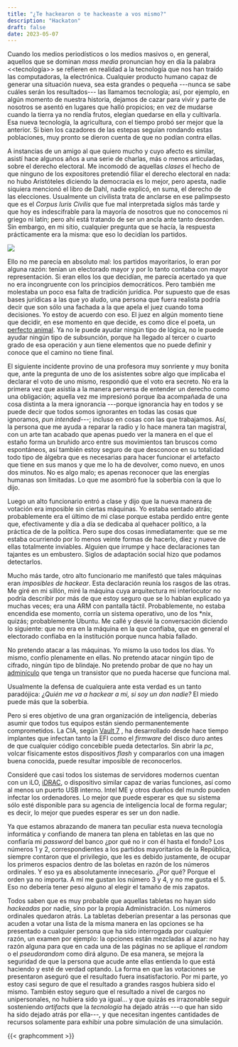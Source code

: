 ```yaml
---
title: "¿Te hackearon o te hackeaste a vos mismo?"
description: "Hackaton"
draft: false
date: 2023-05-07
---
```


Cuando los medios periodísticos o los medios masivos o, en general, aquellos que se dominan _mass media_ pronuncian hoy en día la palabra <<tecnología>> se refieren en realidad a la tecnología que nos han traído las computadoras, la electrónica. Cualquier producto humano capaz de generar una situación nueva, sea esta grandes o pequeña ---nunca se sabe cuáles serán los resultados--- las llamamos tecnología; así, por ejemplo, en algún momento de nuestra historia, dejamos de cazar para vivir y parte de nosotros se asentó en lugares que halló propicios; en vez de mudarse cuando la tierra ya no rendía frutos, elegían quedarse en ella y cultivarla. Esa nueva tecnología, la agricultura, con el tiempo probó ser mejor que la anterior. Si bien los cazadores de las estepas seguían rondando estas poblaciones, muy pronto se dieron cuenta de que no podían contra ellas.

A instancias de un amigo al que quiero mucho y cuyo afecto es similar, asistí hace algunos años a una serie de charlas, más o menos articuladas, sobre el derecho electoral. Me incomodó de aquellas _clases_ el hecho de que ninguno de los expositores pretendió filiar el derecho electoral en nada: no hubo Aristóteles diciendo la democracia es lo mejor, pero apesta, nadie siquiera mencionó el libro de Dahl, nadie explicó, en suma, el derecho de las elecciones. Usualmente un civilista trata de anclarse en ese palimpsesto que es el _Corpus Iuris Civilis_ que fue mal interpretada siglos más tarde y que hoy es indescifrable para la mayoría de nosotros que no conocemos ni griego ni latín; pero ahí está tratando de ser un ancla ante tanto desorden. Sin embargo, en mi sitio, cualquier pregunta que se hacía, la respuesta prácticamente era la misma: que eso lo decidían los partidos.

![](https://bafybeibgr3yiydl6xgd6asgdu5uk7ehizup6h5yfcznuexwd6hlahleuge.ipfs.nftstorage.link/)

Ello no me parecía en absoluto mal: los partidos mayoritarios, lo eran por alguna razón: tenían un electorado mayor y por lo tanto contaba con mayor representación. Si eran ellos los que decidían, me parecía  acertado ya que no era incongruente con los principios democráticos. Pero también me molestaba un poco esa falta de tradición jurídica. Por supuesto que de esas bases jurídicas a las que yo aludo, una persona que fuera realista podría decir que son sólo una fachada a la que apela el juez cuando toma decisiones. Yo estoy de acuerdo con eso. El juez en algún momento tiene que decidir, en ese momento en que decide, es como dice el poeta, un [perfecto animal](https://www.ingenieria.unam.mx/dcsyhfi/material_didactico/Literatura_Hispanoamericana_Contemporanea/Autores_V/VALLEJO/COMPLETA.pdf#page=108). Ya no le puede ayudar ningún tipo de lógica, no le puede ayudar ningún tipo de subsunción, porque ha llegado al tercer o cuarto grado de esa operación y aun tiene elementos que no puede definir y conoce que el camino no tiene final. 

El siguiente incidente provino de una profesora muy sonriente y muy bonita que, ante la pregunta de uno de los asistentes sobre algo que implicaba el declarar el voto de uno mismo, respondió que el voto era secreto. No era la primera vez que asistía a la manera perversa de entender un derecho como una obligación; aquella vez me impresionó porque iba acompañada de una cosa distinta a la mera ignorancia ---porque ignorancia hay en todos y se puede decir que todos somos ignorantes en todas las cosas que ignoramos, _pun intended_---; incluso en cosas con las que trabajamos. Así, la persona que me ayuda a reparar la radio y lo hace manera tan magistral, con un arte tan acabado que apenas puedo ver la manera en el que el estaño forma un bruñido arco entre sus movimientos tan bruscos como espontáneos, así también estoy seguro de que desconoce en su totalidad todo tipo de álgebra que es necesarias para hacer funcionar el artefacto que tiene en sus manos y que me lo ha de devolver, como nuevo, en unos dos minutos. No es algo malo; es apenas reconocer que las energías humanas son limitadas. Lo que me asombró fue la soberbia con la que lo dijo. 

Luego un alto funcionario entró a clase y dijo que la nueva manera de votación era imposible sin ciertas máquinas. Yo estaba sentado atrás; probablemente era el último de mi clase porque estaba perdido entre gente que, efectivamente y día a día se dedicaba al quehacer político, a la práctica de de la política. Pero supe dos cosas inmediatamente: que se me estaba ocurriendo por lo menos veinte formas de hacerlo, diez y nueve de ellas totalmente inviables. Alguien que irrumpe y hace declaraciones tan tajantes es un embustero. Siglos de adaptación social hizo que podamos detectarlos.

Mucho más tarde, otro alto funcionario me manifestó que tales máquinas eran _imposibles de hackear_. Esta declaración reunía los rasgos de las otras. Me giré en mi sillón, miré la máquina cuya arquitectura mi interlocutor no podría describir por más de que estoy seguro que se lo habían explicado ya muchas veces; era una ARM con pantalla táctil. Probablemente, no estaba encendida ese momento, corría un sistema operativo, uno de los *nix, quizás; probablemente Ubuntu. Me callé y desvié la conversación diciendo lo siguiente: que no era en la máquina en la que confiaba, que en general el electorado confiaba en la institución porque nunca había fallado.

No pretendo atacar a las máquinas. Yo mismo la uso todos los días. Yo mismo, confío plenamente en ellas. No pretendo atacar ningún tipo de cifrado, ningún tipo de blindaje. No pretendo probar de que no hay un [adminículo](http://spritesmods.com/?art=hddhack&page=1) que tenga un transistor que no pueda hacerse que funciona mal.

Usualmente la defensa de cualquiera ante esta verdad es un tanto paradójica: _¿Quién me va a hackear a mi, si soy un don nadie?_ El miedo puede más que la soberbia.

Pero si eres objetivo de una gran organización de inteligencia, deberías asumir que todos tus equipos están siendo permanentemente comprometidos. La CIA, según [Vault 7](https://wikileaks.org/ciav7p1/) , ha desarrollado desde hace tiempo implantes que infectan tanto la EFI como el *firmware* del disco duro antes de que cualquier código concebible pueda detectarlos. Sin abrir la *pc*, volcar físicamente estos dispositivos *flash* y compararlos con una imagen buena conocida, puede resultar imposible de reconocerlos.

Consideré que casi todos los sistemas de servidores modernos cuentan con un iLO, [iDRAC](https://www.dell.com/es-es/dt/solutions/openmanage/idrac.htm), o dispositivo similar capaz de varias funciones, así como al menos un puerto USB interno. Intel ME y otros dueños del mundo pueden infectar los ordenadores. Lo mejor que puede esperar es que su sistema sólo esté disponible para su agencia de inteligencia local de forma regular; es decir, lo mejor que puedes esperar es ser un don nadie.

Ya que estamos abrazando de manera tan peculiar esta nueva tecnología informática y confiando de manera tan plena en tabletas en las que no confiaría mi _password_ del banco ¿por qué no ir con él hasta el fondo? Los números 1 y 2, correspondientes a los partidos mayoritarios de la República, siempre contaron que el privilegio, que les es debido justamente, de ocupar los primeros espacios dentro de las boletas en razón de los números ordinales. Y eso ya es absolutamente innecesario. ¿Por qué? Porque el orden ya no importa. A mí me gustan los número 3 y 4, y no me gusta el 5. Eso no debería tener peso alguno al elegir el tamaño de mis zapatos.

Todos saben que es muy probable que aquellas tabletas no hayan sido _hackeadas_ por nadie, sino por la propia Administración. Los números ordinales quedaron atrás. La tabletas deberían presentar a las personas que acuden a votar una lista de la misma manera en las opciones se ha presentado a cualquier persona que ha sido interrogada por cualquier razón, un examen por ejemplo: la opciones están mezcladas al azar: no hay razón alguna para que en cada una de las páginas no se aplique el _random_ o el *pseudorandom* como dirá alguno. De esa manera, se mejora la seguridad de que la persona que acude ante ellas entienda lo que está haciendo y esté de verdad optando. La forma en que las votaciones se presentaron aseguró que el resultado fuera insatisfactorio. Por mi parte, yo estoy casi seguro de que el resultado a grandes rasgos hubiera sido el mismo. También estoy seguro que el resultado a nivel de cargos no unipersonales, no hubiera sido ya igual... y que quizás es irrazonable seguir sosteniendo _artifacts_ que la _tecnología_ ha dejado atrás ---o que han sido ha sido dejado atrás por ella---, y que necesitan ingentes cantidades de recursos solamente para exhibir una pobre simulación de una simulación. 

{{< graphcomment >}}